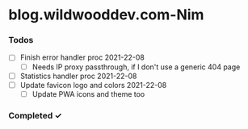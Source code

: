 # blog.wildwooddev.com-Nim

### Todos
<!-- - [ ] Task title ~3d #type @name yyyy-mm-dd  
  - [ ] Sub-task or description   -->
- [ ] Finish error handler proc 2021-22-08  
  - [ ] Needs IP proxy passthrough, if I don't use a generic 404 page
- [ ] Statistics handler proc 2021-22-08
- [ ] Update favicon logo and colors 2021-22-08
  - [ ] Update PWA icons and theme too

### Completed ✓
<!-- - [x] Completed task title   -->